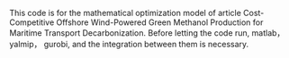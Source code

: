 This code is for the mathematical optimization model of article Cost-Competitive Offshore Wind-Powered Green Methanol Production for Maritime Transport Decarbonization. Before letting the code run, matlab， yalmip， gurobi, and the integration between them is necessary.
